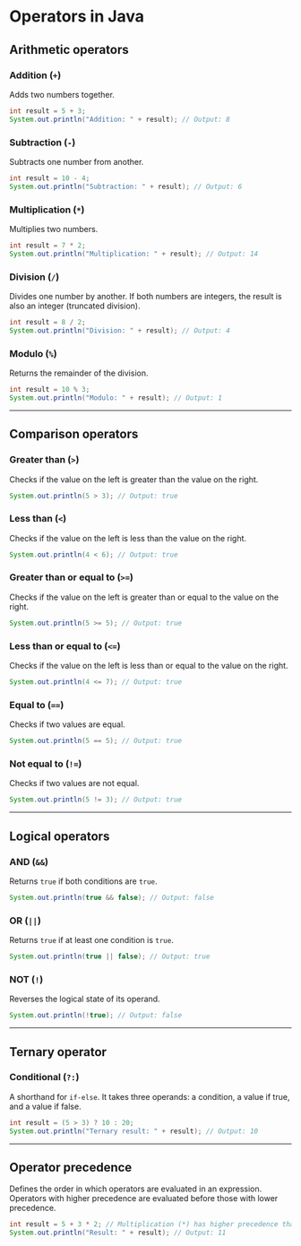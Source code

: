 # Operators in Java

## Arithmetic operators

### Addition (`+`)
Adds two numbers together.

```java
int result = 5 + 3;
System.out.println("Addition: " + result); // Output: 8
```

### Subtraction (`-`)
Subtracts one number from another.

```java
int result = 10 - 4;
System.out.println("Subtraction: " + result); // Output: 6
```

### Multiplication (`*`)
Multiplies two numbers.

```java
int result = 7 * 2;
System.out.println("Multiplication: " + result); // Output: 14
```

### Division (`/`)
Divides one number by another. If both numbers are integers, the result is also an integer (truncated division).

```java
int result = 8 / 2;
System.out.println("Division: " + result); // Output: 4
```

### Modulo (`%`)
Returns the remainder of the division.

```java
int result = 10 % 3;
System.out.println("Modulo: " + result); // Output: 1
```

---

## Comparison operators

### Greater than (`>`)
Checks if the value on the left is greater than the value on the right.

```java
System.out.println(5 > 3); // Output: true
```

### Less than (`<`)
Checks if the value on the left is less than the value on the right.

```java
System.out.println(4 < 6); // Output: true
```

### Greater than or equal to (`>=`)
Checks if the value on the left is greater than or equal to the value on the right.

```java
System.out.println(5 >= 5); // Output: true
```

### Less than or equal to (`<=`)
Checks if the value on the left is less than or equal to the value on the right.

```java
System.out.println(4 <= 7); // Output: true
```

### Equal to (`==`)
Checks if two values are equal.

```java
System.out.println(5 == 5); // Output: true
```

### Not equal to (`!=`)
Checks if two values are not equal.

```java
System.out.println(5 != 3); // Output: true
```

---

## Logical operators

### AND (`&&`)
Returns `true` if both conditions are `true`.

```java
System.out.println(true && false); // Output: false
```

### OR (`||`)
Returns `true` if at least one condition is `true`.

```java
System.out.println(true || false); // Output: true
```

### NOT (`!`)
Reverses the logical state of its operand.

```java
System.out.println(!true); // Output: false
```

---

## Ternary operator

### Conditional (`?:`)
A shorthand for `if-else`. It takes three operands: a condition, a value if true, and a value if false.

```java
int result = (5 > 3) ? 10 : 20;
System.out.println("Ternary result: " + result); // Output: 10
```

---

## Operator precedence

Defines the order in which operators are evaluated in an expression. Operators with higher precedence are evaluated before those with lower precedence.

```java
int result = 5 + 3 * 2; // Multiplication (*) has higher precedence than addition (+)
System.out.println("Result: " + result); // Output: 11
```
